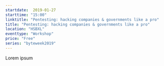 ```yaml
---
startdate:  2019-01-27
starttime: "15:00"
linktitle: "Pentesting: hacking companies & governments like a pro"
title: "Pentesting: hacking companies & governments like a pro"
location: "HSBXL"
eventtype: "Workshop"
price: "Free"
series: "byteweek2019"
--- 
```


Lorem ipsum